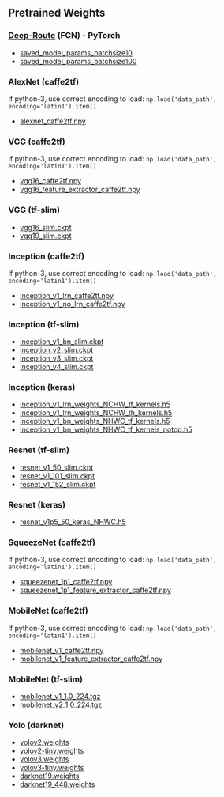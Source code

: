## Pretrained Weights

### [Deep-Route](https://github.com/sjain-stanford/deep-route) (FCN) - PyTorch

* [saved_model_params_batchsize10](https://drive.google.com/uc?export=view&id=12rfL8gR2DGGd0yYNGRV0cMq_KgJ5Iln0)
* [saved_model_params_batchsize100](https://drive.google.com/uc?export=view&id=1yccJYZq3ErwdT8sFFJ9jwNQF-v2Rahzf)


### AlexNet (caffe2tf)

If python-3, use correct encoding to load: `np.load('data_path', encoding='latin1').item()`

* [alexnet_caffe2tf.npy](https://drive.google.com/uc?export=view&id=1iWmzvg-4syCqi4ZvwEWzJFtNhMABNVFB)


### VGG (caffe2tf)

If python-3, use correct encoding to load: `np.load('data_path', encoding='latin1').item()`

* [vgg16_caffe2tf.npy](https://drive.google.com/uc?export=view&id=1wu3XNPyR9V_qkqDzYjM7z3kqbctcGt_B)
* [vgg16_feature_extractor_caffe2tf.npy](https://drive.google.com/uc?export=view&id=1oHLtT2hWJd-YVy96hQ8rpLNAG27i5WJr)


### VGG (tf-slim)

* [vgg16_slim.ckpt](https://drive.google.com/uc?export=view&id=17_tXNT-UoEYjREJIRUJ1tyNT7m4nCOy1)
* [vgg19_slim.ckpt](https://drive.google.com/uc?export=view&id=1_R9RHioWVCtzYGfyI05gd08duJT9Aowv)


### Inception (caffe2tf)

If python-3, use correct encoding to load: `np.load('data_path', encoding='latin1').item()`

* [inception_v1_lrn_caffe2tf.npy](https://drive.google.com/uc?export=view&id=1aKHr2RDfBRRBs8E90orvO8O-Kaj1OAiU)
* [inception_v1_no_lrn_caffe2tf.npy](https://drive.google.com/uc?export=view&id=1RZqO3r7ry6hYzwN_J6gqcT5LeQZO_oUf)


### Inception (tf-slim)

* [inception_v1_bn_slim.ckpt](https://drive.google.com/uc?export=view&id=1JMtScEBmCK0t5FQROoN9uVpuUkWAs9K5)
* [inception_v2_slim.ckpt](https://drive.google.com/uc?export=view&id=1AxQxBacU6WLeOqp7XATxdnQOh3QsjeWp)
* [inception_v3_slim.ckpt](https://drive.google.com/uc?export=view&id=1gq806bz2n4ndnu1W0lyT40K3SMgqxQ5A)
* [inception_v4_slim.ckpt](https://drive.google.com/uc?export=view&id=1usbeGS9oGrOrpls5_G5zIH-V3BChoZOR)


### Inception (keras)

* [inception_v1_lrn_weights_NCHW_tf_kernels.h5](https://drive.google.com/uc?export=view&id=1REwhFR9aG4myChmznrCz-H3C95la0Eq2)
* [inception_v1_lrn_weights_NCHW_th_kernels.h5](https://drive.google.com/uc?export=view&id=1arJv-uthigUteR546aRiQVTJnjRa_0kT)
* [inception_v1_bn_weights_NHWC_tf_kernels.h5](https://drive.google.com/uc?export=view&id=1HfT-ODiVYXIesLRkjXSYZmID2sXJ4166)
* [inception_v1_bn_weights_NHWC_tf_kernels_notop.h5](https://drive.google.com/uc?export=view&id=1GjSQTyStbRLV7CjPpotFdSra6gZ8xg0F)


### Resnet (tf-slim)

* [resnet_v1_50_slim.ckpt](https://drive.google.com/uc?export=view&id=1eYdUsO8EV8RdC5FL8baTaSV6NcGaeYig)
* [resnet_v1_101_slim.ckpt](https://drive.google.com/uc?export=view&id=1TyPdgv2AHITBNy3OkSXqsu6onT0bSULm)
* [resnet_v1_152_slim.ckpt](https://drive.google.com/uc?export=view&id=1VPbo76I0mTCw_tw9P_GzX4HJT3GXNkch)


### Resnet (keras)

* [resnet_v1p5_50_keras_NHWC.h5](https://drive.google.com/uc?export=view&id=1sL96fcj-ShPoQc7k7By-G0fVuGkjkTda)


### SqueezeNet (caffe2tf)

If python-3, use correct encoding to load: `np.load('data_path', encoding='latin1').item()`

* [squeezenet_1p1_caffe2tf.npy](https://drive.google.com/uc?export=view&id=10NKyi6jtcNNLTh19mKgrdgosyvNSRBkv)
* [squeezenet_1p1_feature_extractor_caffe2tf.npy](https://drive.google.com/uc?export=view&id=1TDhRNs6SRJGPdlLhywnXM0HAd9R83pEi)


### MobileNet (caffe2tf)

If python-3, use correct encoding to load: `np.load('data_path', encoding='latin1').item()`

* [mobilenet_v1_caffe2tf.npy](https://drive.google.com/uc?export=view&id=1Adtcl5kZBOL34Ezs8-JwGcnHHKp_O0dv)
* [mobilenet_v1_feature_extractor_caffe2tf.npy](https://drive.google.com/uc?export=view&id=10eilycu_Dtplp8lQJlIuA-U7I39pXs4e)


### MobileNet (tf-slim)

* [mobilenet_v1_1.0_224.tgz](https://drive.google.com/uc?export=view&id=11f1UHoi8WUShFGRnLfeTJr1FoP6_Jk7R)
* [mobilenet_v2_1.0_224.tgz](https://drive.google.com/uc?export=view&id=1hpqe1Xb1vl1UXb2qi1_wcsfUBfg2LX4z)


### Yolo (darknet)

* [yolov2.weights](https://drive.google.com/uc?export=view&id=1CmGujLjQXCA8GaoyXA2AnVrjnoHfDMdW)
* [yolov2-tiny.weights](https://drive.google.com/uc?export=view&id=1qzPVXk_ZXcqdllbaLMPeCEB0scEFX2cN)
* [yolov3.weights](https://drive.google.com/uc?export=view&id=1OXp4DWdXxj70Y3D_Y2AB9WSkYcf3Y7h8)
* [yolov3-tiny.weights](https://drive.google.com/uc?export=view&id=1V4gI_vA2kvWrwELRA8RbuXJGMDjrWz1N)
* [darknet19.weights](https://drive.google.com/uc?export=view&id=1l0P5oT9M3RZzuDNtTwn-Y_Bv8FlmvwGm)
* [darknet19_448.weights](https://drive.google.com/uc?export=view&id=1YiB6oeAdgpljl3zCilDXST3bhp47ty7z)

